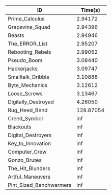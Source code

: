 |ID|Time(s)|
|-|-|
|Prime_Calculus|2.94172|
|Grapevine_Squad|2.94396|
|Beasts|2.94946|
|The_ERROR_List|2.95207|
|Rebooting_Rebels|2.99052|
|Pseudo_Boom|3.08440|
|Hackerjacks|3.09747|
|Smalltalk_Dribble|3.10888|
|Byte_Mechanics|3.12612|
|Loose_Screws|3.13467|
|Digitally_Destroyed|4.26050|
|Rug_Heed_Bend|128.87054|
|Creed_Symbol|inf|
|Blackouts|inf|
|Digital_Destroyers|inf|
|Key_to_Innovation|inf|
|Computer_Crew|inf|
|Gonzo_Brutes|inf|
|The_Hit_Blunders|inf|
|Artful_Maneuvers|inf|
|Pint_Sized_Benchwarmers|inf|
